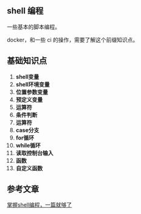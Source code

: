 ## shell 编程



一些基本的脚本编程。

docker，和一些 ci 的操作，需要了解这个前缀知识点。





## 基础知识点



1. **shell变量**
2. **shell环境变量**
3. **位置参数变量**
4. **预定义变量**
5. **运算符**
6. **条件判断**
7. **运算符**
8. **case分支**
9. **for循环**
10. **while循环**
11. **读取控制台输入**
12. **函数**
13. **自定义函数**









## 参考文章

[掌握shell编程，一篇就够了](https://zhuanlan.zhihu.com/p/102176365)


